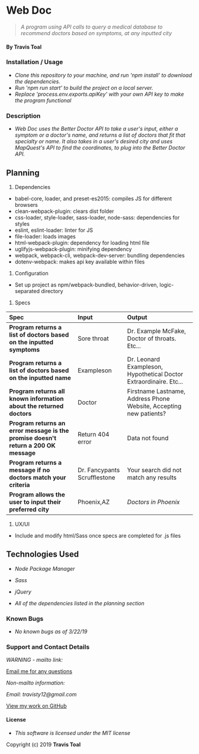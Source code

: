 # Web Doc
> _A program using API calls to query a medical database to recommend doctors based on symptoms, at any inputted city_

#### By **Travis Toal**

### Installation / Usage
* _Clone this repository to your machine, and run 'npm install' to download the dependencies._
* _Run 'npm run start' to build the project on a local server._
* _Replace 'process.env.exports.apiKey' with your own API key to make the program functional_

### Description

* _Web Doc uses the Better Doctor API to take a user's input, either a symptom or a doctor's name, and returns a list of doctors that fit that specialty or name. It also takes in a user's desired city and uses MapQuest's API to find the coordinates, to plug into the Better Doctor API._

## Planning

1. Dependencies
  * babel-core, loader, and preset-es2015: compiles JS for different browsers
  * clean-webpack-plugin: clears dist folder
  * css-loader, style-loader, sass-loader, node-sass: dependencies for styles
  * eslint, eslint-loader: linter for JS
  * file-loader: loads images
  * html-webpack-plugin: dependency for loading html file
  * uglifyjs-webpack-plugin: minifying dependency
  * webpack, webpack-cli, webpack-dev-server: bundling dependencies
  * dotenv-webpack: makes api key available within files

1. Configuration
  * Set up project as npm/webpack-bundled, behavior-driven, logic-separated directory

1. Specs

  | Spec | Input | Output |
| :-------------     | :------------- | :------------- |
| **Program returns a list of doctors based on the inputted symptoms** | Sore throat | Dr. Example McFake, Doctor of throats. Etc... |
| **Program returns a list of doctors based on the inputted name** | Exampleson | Dr. Leonard Exampleson, Hypothetical Doctor Extraordinaire. Etc... |
| **Program returns all known information about the returned doctors** | Doctor | Firstname Lastname, Address Phone Website, Accepting new patients? |
| **Program returns an error message is the promise doesn't return a 200 OK message** | Return 404 error | Data not found |
| **Program returns a message if no doctors match your criteria** | Dr. Fancypants Scrufflestone | Your search did not match any results |
| **Program allows the user to input their preferred city** | Phoenix,AZ | *Doctors in Phoenix* |

1. UX/UI
* Include and modify html/Sass once specs are completed for .js files

## Technologies Used

* _Node Package Manager_

* _Sass_

* _jQuery_

* _All of the dependencies listed in the planning section_

### Known Bugs

* _No known bugs as of 3/22/19_

### Support and Contact Details

_WARNING - mailto link:_

[Email me for any questions](mailto:travisty12@gmail.com)

_Non-mailto information:_

_Email: travisty12@gmail.com_

[View my work on GitHub](https://www.github.com/travisty12/)

#### License
* _This software is licensed under the MIT license_

Copyright (c) 2019 **Travis Toal**
